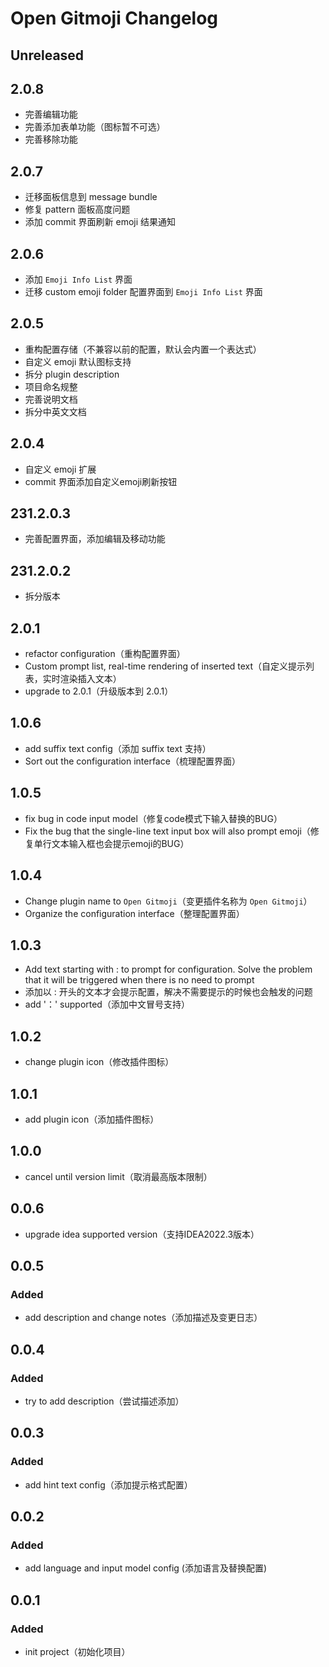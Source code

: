 <!-- Keep a Changelog guide -> https://keepachangelog.com -->

# Open Gitmoji Changelog

## Unreleased

## 2.0.8

- 完善编辑功能
- 完善添加表单功能（图标暂不可选）
- 完善移除功能

## 2.0.7

- 迁移面板信息到 message bundle
- 修复 pattern 面板高度问题
- 添加 commit 界面刷新 emoji 结果通知

## 2.0.6

- 添加 `Emoji Info List` 界面
- 迁移 custom emoji folder 配置界面到 `Emoji Info List` 界面

## 2.0.5

- 重构配置存储（不兼容以前的配置，默认会内置一个表达式）
- 自定义 emoji 默认图标支持
- 拆分 plugin description
- 项目命名规整
- 完善说明文档
- 拆分中英文文档

## 2.0.4

- 自定义 emoji 扩展
- commit 界面添加自定义emoji刷新按钮

## 231.2.0.3

- 完善配置界面，添加编辑及移动功能

## 231.2.0.2

- 拆分版本

## 2.0.1

- refactor configuration（重构配置界面）
- Custom prompt list, real-time rendering of inserted text（自定义提示列表，实时渲染插入文本）
- upgrade to 2.0.1（升级版本到 2.0.1）

## 1.0.6

- add suffix text config（添加 suffix text 支持）
- Sort out the configuration interface（梳理配置界面）

## 1.0.5

- fix bug in code input model（修复code模式下输入替换的BUG）
- Fix the bug that the single-line text input box will also prompt emoji（修复单行文本输入框也会提示emoji的BUG）

## 1.0.4

- Change plugin name to `Open Gitmoji`（变更插件名称为 `Open Gitmoji`）
- Organize the configuration interface（整理配置界面）

## 1.0.3

- Add text starting with : to prompt for configuration. Solve the problem that it will be triggered when there is no
  need to prompt
- 添加以 : 开头的文本才会提示配置，解决不需要提示的时候也会触发的问题
- add '：' supported（添加中文冒号支持）

## 1.0.2

- change plugin icon（修改插件图标）

## 1.0.1

- add plugin icon（添加插件图标）

## 1.0.0

- cancel until version limit（取消最高版本限制）

## 0.0.6

- upgrade idea supported version（支持IDEA2022.3版本）

## 0.0.5

### Added

- add description and change notes（添加描述及变更日志）

## 0.0.4

### Added

- try to add description（尝试描述添加）

## 0.0.3

### Added

- add hint text config（添加提示格式配置）

## 0.0.2

### Added

- add language and input model config (添加语言及替换配置)

## 0.0.1

### Added

- init project（初始化项目）

